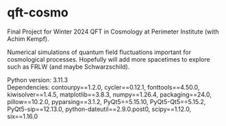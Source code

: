 # qft-cosmo
Final Project for Winter 2024 QFT in Cosmology at Perimeter Institute (with Achim Kempf). 

Numerical simulations of quantum field fluctuations important for cosmological processes. 
Hopefully will add more spacetimes to explore such as FRLW (and maybe Schwarzschild).


Python version: 3.11.3
\
Dependencies: contourpy==1.2.0, cycler==0.12.1, fonttools==4.50.0, kiwisolver==1.4.5, matplotlib==3.8.3, numpy==1.26.4, packaging==24.0, pillow==10.2.0, pyparsing==3.1.2, PyQt5==5.15.10, PyQt5-Qt5==5.15.2, PyQt5-sip==12.13.0, python-dateutil==2.9.0.post0, scipy==1.12.0, six==1.16.0
